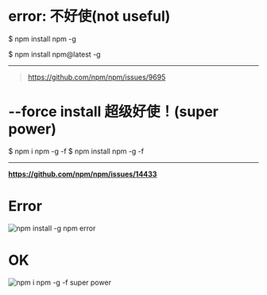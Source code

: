 


# error: 不好使(not useful)

$ npm install npm -g

$ npm install npm@latest -g


***************************************************************************************
> https://github.com/npm/npm/issues/9695

# --force install 超级好使！(super power)

$ npm i npm -g -f
$ npm install npm -g -f

***************************************************************************************


**https://github.com/npm/npm/issues/14433**

# Error  
![npm install -g npm error](https://cloud.githubusercontent.com/assets/18028768/19745995/ebe12578-9c06-11e6-9068-db3e3f79ce9c.png)

# OK  
![npm i npm -g -f super power](https://cloud.githubusercontent.com/assets/18028768/19746013/014bfde8-9c07-11e6-952a-7f3ef166060a.png)
